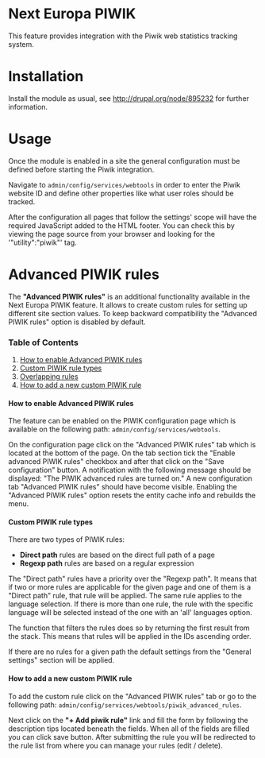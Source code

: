 Next Europa PIWIK
=================

This feature provides integration with the Piwik web statistics tracking system.

Installation
============

Install the module as usual, see http://drupal.org/node/895232 for further information.

Usage
=====
Once the module is enabled in a site the general configuration must be defined
before starting the Piwik integration.

Navigate to `admin/config/services/webtools` in order to
enter the Piwik website ID and define other properties like what user
roles should be tracked.

After the configuration all pages that follow the settings' scope will have
the required JavaScript added to the HTML footer. You can check this by
viewing the page source from your browser and looking for the '"utility":"piwik"' tag.

Advanced PIWIK rules
===================
The **"Advanced PIWIK rules"** is an additional functionality available in the Next
Europa PIWIK feature. It allows to create custom rules for setting up
different site section values.
To keep backward compatibility the "Advanced PIWIK rules" option is disabled
by default.

### Table of Contents
1. [How to enable Advanced PIWIK rules](#how-to-enable)
2. [Custom PIWIK rule types](#rule-types)
3. [Overlapping rules](#overlapping-rules)
4. [How to add a new custom PIWIK rule](#how-to-add-rule)

#### How to enable Advanced PIWIK rules <a name="how-to-enable"></a>
The feature can be enabled on the PIWIK configuration page which is available
on the following path: `admin/config/services/webtools`.

On the configuration page click on the "Advanced PIWIK rules" tab which is located
at the bottom of the page. 
On the tab section tick the "Enable advanced PIWIK rules" checkbox and
after that click on the "Save configuration" button.
A notification with the following message should be displayed:
"The PIWIK advanced rules are turned on."
A new configuration tab "Advanced PIWIK rules" should have become visible.
Enabling the "Advanced PIWIK rules" option resets the entity cache info
and rebuilds the menu.

#### Custom PIWIK rule types <a name="rule-types"></a>
There are two types of PIWIK rules:
- **Direct path** rules are based on the direct full path of a page
- **Regexp path** rules are based on a regular expression
  
The "Direct path" rules have a priority over the "Regexp path".
It means that if two or more rules are applicable for the given page and
one of them is a "Direct path" rule, that rule will be applied.
The same rule applies to the language selection. If there is more
than one rule, the rule with the specific language will be selected
instead of the one with an 'all' languages option.

The function that filters the rules does so by returning the first result from
the stack. This means that rules will be applied in the IDs ascending order.

If there are no rules for a given path the default settings from the
"General settings" section will be applied.

#### How to add a new custom PIWIK rule <a name="how-to-add-rule"></a>
To add the custom rule click on the "Advanced PIWIK rules" tab or go to 
the following path: `admin/config/services/webtools/piwik_advanced_rules`.

Next click on the **"+ Add piwik rule"** link and fill the form by following
the description tips located beneath the fields.
When all of the fields are filled you can click save button.
After submitting the rule you will be redirected to the rule list
from where you can manage your rules (edit / delete).
